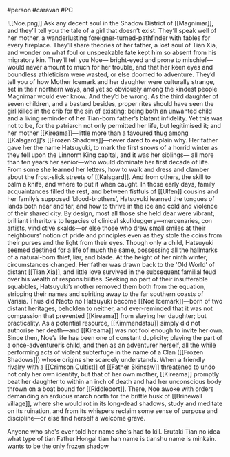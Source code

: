 #person #caravan #PC

![[Noe.png]]
Ask any decent soul in the Shadow District of [[Magnimar]], and they’ll tell you the tale of a girl that doesn’t exist. They’ll speak well of her mother, a wanderlusting foreigner-turned-pathfinder with fables for every fireplace. They’ll share theories of her father, a lost soul of Tian Xia, and wonder on what foul or unspeakable fate kept him so absent from his migratory kin. They’ll tell you Noe— bright-eyed and prone to mischief—would never amount to much for her trouble, and that her keen eyes and boundless athleticism were wasted, or else doomed to adventure. They’d tell you of how Mother Icemark and her daughter were culturally strange, set in their northern ways, and yet so obviously among the kindest people Magnimar would ever know. And they’d be wrong. As the third daughter of seven children, and a bastard besides, proper rites should have seen the girl killed in the crib for the sin of existing; being both an unwanted child and a living reminder of her Tian-born father’s blatant infidelity. Yet this was not to be, for the patriarch not only permitted her life, but legitimised it; and her mother [[Kireama]]—little more than a favoured thug among [[Kalsgard]]’s [[Frozen Shadows]]—never dared to explain why. Her father gave her the name Hatsuyuki, to mark the first snows of a horrid winter as they fell upon the Linnorm King capital, and it was her siblings— all more than ten years her senior—who would dominate her first decade of life. From some she learned her letters, how to walk and dress and clamber about the frost-slick streets of [[Kalsgard]]. And from others, the skill to palm a knife, and where to put it when caught. In those early days, family acquaintances filled the rest, and between fistfuls of [[Ulfen]] cousins and her family’s supposed ‘blood-brothers’, Hatsuyuki learned the tongues of lands both near and far, and how to thrive in the ice and cold and violence of their shared city.
By design, most all those she held dear were vibrant, brilliant inheritors to legacies of clinical skullduggery—mercenaries, con artists, vindictive skalds—or else those who drew small smiles at their neighbours’ notion of pride and principles even as they stole the coins from their purses and the light from their eyes. Though only a child, Hatsuyuki seemed destined for a life of much the same, possessing all the hallmarks of a natural-born thief, liar, and blade. At the height of her ninth winter, circumstances changed. Her father was drawn back to the 'Old World’ of distant [[Tian Xia]], and little love survived in the subsequent familial feud over his wealth of responsibilities. Seeking no part of their insufferable squabbles, Hatsuyuki’s mother removed them both from the equation, stripping their names and spiriting away to the far southern coasts of Varisia. Thus did Naoto no Hatsuyuki become [[Noe Icemark]]—born of two distant heritages, beholden to neither, and ever-reminded that it was not compassion that prevented [[Kireama]] from slaying her daughter; but practicality. As a potential resource, [[Kimmendatsu]] simply did not authorise her death—and [[Kireama]] was not fool enough to invite her own. Since then, Noe’s life has been one of constant duplicity; playing the part of a once-adventurer’s child, and then as an adventurer herself, all the while performing acts of violent subterfuge in the name of a Clan ([[Frozen Shadows]]) whose origins she scarcely understands. When a friendly rivalry with a [[Crimson Cultist]] of [[Father Skinsaw]] threatened to undo not only her own identity, but that of her own mother, [[Kireama]] promptly beat her daughter to within an inch of death and had her unconscious body thrown on a boat bound for [[Riddleport]]. There, Noe awoke with orders demanding an arduous march north for the brittle husk of [[Brinewall village]], where she would rot in its long-dead shadows, study and meditate on its ruination, and from its whispers reclaim some sense of purpose and discipline—or else find herself a welcome grave.

Anyone who she's ever told her name she's had to kill.
Erutaki Tian no idea what type of tian
Father Hongal tian han
name is tianshu
name is minkain.
wants to be the only frozen shadow